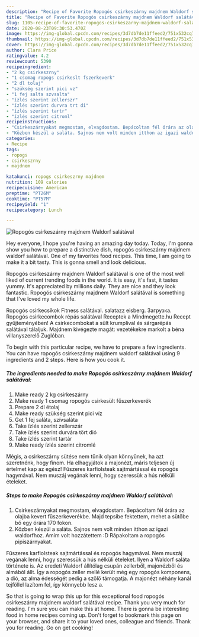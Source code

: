 ```yaml
---
description: "Recipe of Favorite Ropogós csirkeszárny majdnem Waldorf salátával"
title: "Recipe of Favorite Ropogós csirkeszárny majdnem Waldorf salátával"
slug: 1105-recipe-of-favorite-ropogos-csirkeszarny-majdnem-waldorf-salataval
date: 2020-08-23T09:30:53.470Z
image: https://img-global.cpcdn.com/recipes/3d7db7de11ffeed2/751x532cq70/ropogos-csirkeszarny-majdnem-waldorf-salataval-recept-foto.jpg
thumbnail: https://img-global.cpcdn.com/recipes/3d7db7de11ffeed2/751x532cq70/ropogos-csirkeszarny-majdnem-waldorf-salataval-recept-foto.jpg
cover: https://img-global.cpcdn.com/recipes/3d7db7de11ffeed2/751x532cq70/ropogos-csirkeszarny-majdnem-waldorf-salataval-recept-foto.jpg
author: Clara Price
ratingvalue: 4.2
reviewcount: 5390
recipeingredient:
- "2 kg csirkeszrny"
- "1 csomag ropogs csirkeslt fszerkeverk"
- "2 dl tolaj"
- "szükség szerint pici vz"
- "1 fej salta szvsalta"
- "ízlés szerint zellerszr"
- "ízlés szerint durvra trt di"
- "ízlés szerint tartr"
- "ízlés szerint citroml"
recipeinstructions:
- "Csirkeszárnyakat megmostam, elvagdostam. Bepácoltam fél órára az olajba kevert fűszerkeverékbe. Majd tepsibe fektettem, mehet a sütőbe bő egy órára 170 fokon."
- "Közben készül a saláta. Sajnos nem volt minden itthon az igazi waldorfhoz. Amim volt hozzátettem :D Rápakoltam a ropogós pipiszárnyakat."
categories:
- Recipe
tags:
- ropogs
- csirkeszrny
- majdnem

katakunci: ropogs csirkeszrny majdnem 
nutrition: 109 calories
recipecuisine: American
preptime: "PT26M"
cooktime: "PT57M"
recipeyield: "1"
recipecategory: Lunch

---
```



![Ropogós csirkeszárny majdnem Waldorf salátával](https://img-global.cpcdn.com/recipes/3d7db7de11ffeed2/751x532cq70/ropogos-csirkeszarny-majdnem-waldorf-salataval-recept-foto.jpg)

Hey everyone, I hope you're having an amazing day today. Today, I'm gonna show you how to prepare a distinctive dish, ropogós csirkeszárny majdnem waldorf salátával. One of my favorites food recipes. This time, I am going to make it a bit tasty. This is gonna smell and look delicious.

Ropogós csirkeszárny majdnem Waldorf salátával is one of the most well liked of current trending foods in the world. It is easy, it's fast, it tastes yummy. It's appreciated by millions daily. They are nice and they look fantastic. Ropogós csirkeszárny majdnem Waldorf salátával is something that I've loved my whole life.

Ropogós csirkecsíkok Fitness salátával. salatazz eisberg. Загрузка. Ropogós csirkecombok répás salátával Receptek a Mindmegette.hu Recept gyűjteményében! A csirkecombokat a sült krumplival és sárgarépás salátával tálaljuk. Majdnem kivégezte magát: vezetékekre markolt a béna villanyszerelő Zuglóban.


To begin with this particular recipe, we have to prepare a few ingredients. You can have ropogós csirkeszárny majdnem waldorf salátával using 9 ingredients and 2 steps. Here is how you cook it.

<!--inarticleads1-->

##### The ingredients needed to make Ropogós csirkeszárny majdnem Waldorf salátával:

1. Make ready 2 kg csirkeszárny
1. Make ready 1 csomag ropogós csirkesült fűszerkeverék
1. Prepare 2 dl étolaj
1. Make ready szükség szerint pici víz
1. Get 1 fej saláta, szívsaláta
1. Take ízlés szerint zellerszár
1. Take ízlés szerint durvára tört dió
1. Take ízlés szerint tartár
1. Make ready ízlés szerint citromlé


Mégis, a csirkeszárny sütése nem tűnik olyan könnyűnek, ha azt szeretnénk, hogy finom. Ha elhagyjátok a majonézt, máris teljesen új értelmet kap az egész! Fűszeres karfiolsteak sajtmártással és ropogós hagymával. Nem muszáj vegának lenni, hogy szeressük a hús nélküli ételeket. 

<!--inarticleads2-->

##### Steps to make Ropogós csirkeszárny majdnem Waldorf salátával:

1. Csirkeszárnyakat megmostam, elvagdostam. Bepácoltam fél órára az olajba kevert fűszerkeverékbe. Majd tepsibe fektettem, mehet a sütőbe bő egy órára 170 fokon.
1. Közben készül a saláta. Sajnos nem volt minden itthon az igazi waldorfhoz. Amim volt hozzátettem :D Rápakoltam a ropogós pipiszárnyakat.


Fűszeres karfiolsteak sajtmártással és ropogós hagymával. Nem muszáj vegának lenni, hogy szeressük a hús nélküli ételeket. Ilyen a Waldorf saláta története is. Az eredeti Waldorf állítólag csupán zellerből, majonézből és almából állt. Így a ropogós zeller mellé került még egy ropogós komponens, a dió, az alma édességét pedig a szőlő támogatja. A majonézt néhány kanál tejföllel lazítom fel, így könnyebb lesz a. 

So that is going to wrap this up for this exceptional food ropogós csirkeszárny majdnem waldorf salátával recipe. Thank you very much for reading. I'm sure you can make this at home. There is gonna be interesting food in home recipes coming up. Don't forget to bookmark this page on your browser, and share it to your loved ones, colleague and friends. Thank you for reading. Go on get cooking!
